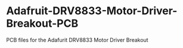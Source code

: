 # Adafruit-DRV8833-Motor-Driver-Breakout-PCB
PCB files for the Adafurit DRV8833 Motor Driver Breakout
